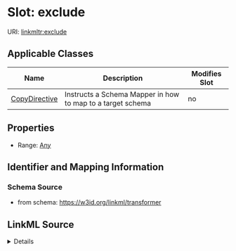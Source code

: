 

# Slot: exclude

URI: [linkmltr:exclude](https://w3id.org/linkml/transformer/exclude)



<!-- no inheritance hierarchy -->





## Applicable Classes

| Name | Description | Modifies Slot |
| --- | --- | --- |
| [CopyDirective](CopyDirective.md) | Instructs a Schema Mapper in how to map to a target schema |  no  |







## Properties

* Range: [Any](Any.md)





## Identifier and Mapping Information







### Schema Source


* from schema: https://w3id.org/linkml/transformer




## LinkML Source

<details>
```yaml
name: exclude
from_schema: https://w3id.org/linkml/transformer
rank: 1000
alias: exclude
owner: CopyDirective
domain_of:
- CopyDirective
range: Any

```
</details>